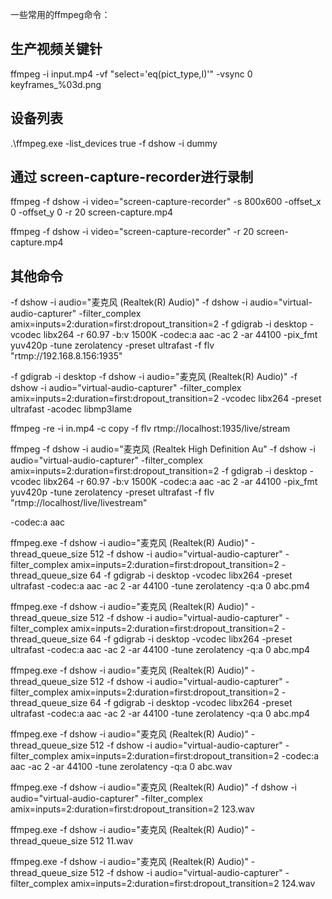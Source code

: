 一些常用的ffmpeg命令：

## 生产视频关键针
ffmpeg -i input.mp4 -vf "select='eq(pict_type,I)'" -vsync 0 keyframes_%03d.png

## 设备列表
.\ffmpeg.exe  -list_devices true -f dshow -i dummy

## 通过 screen-capture-recorder进行录制
ffmpeg -f dshow  -i video="screen-capture-recorder"  -s 800x600 -offset_x 0 -offset_y 0   -r 20  screen-capture.mp4

ffmpeg -f dshow  -i video="screen-capture-recorder"   -r 20  screen-capture.mp4

## 其他命令
 -f dshow -i audio="麦克风 (Realtek(R) Audio)" -f dshow -i audio="virtual-audio-capturer" -filter_complex amix=inputs=2:duration=first:dropout_transition=2 -f gdigrab -i desktop  -vcodec libx264 -r 60.97 -b:v 1500K -codec:a aac -ac 2 -ar 44100  -pix_fmt yuv420p -tune zerolatency -preset ultrafast -f flv "rtmp://192.168.8.156:1935"


 -f gdigrab -i desktop -f dshow -i audio=\"麦克风 (Realtek(R) Audio)\"  -f dshow -i audio=\"virtual-audio-capturer\" -filter_complex amix=inputs=2:duration=first:dropout_transition=2 -vcodec libx264 -preset ultrafast -acodec libmp3lame

 ffmpeg -re -i in.mp4 -c copy -f flv rtmp://localhost:1935/live/stream


 ffmpeg -f dshow -i audio="麦克风 (Realtek High Definition Au" -f dshow -i audio="virtual-audio-capturer" -filter_complex amix=inputs=2:duration=first:dropout_transition=2 -f gdigrab -i desktop  -vcodec libx264 -r 60.97 -b:v 1500K -codec:a aac -ac 2 -ar 44100  -pix_fmt yuv420p -tune zerolatency -preset ultrafast -f flv "rtmp://localhost/live/livestream"

 -codec:a aac


 ffmpeg.exe -f dshow -i audio="麦克风 (Realtek(R) Audio)" -thread_queue_size 512 -f dshow -i audio="virtual-audio-capturer" -filter_complex amix=inputs=2:duration=first:dropout_transition=2 -thread_queue_size 64 -f gdigrab -i desktop -vcodec libx264 -preset ultrafast -codec:a aac -ac 2 -ar 44100 -tune zerolatency -q:a 0 abc.pm4


ffmpeg.exe -f dshow -i audio="麦克风 (Realtek(R) Audio)" -thread_queue_size 512 -f dshow -i audio="virtual-audio-capturer" -filter_complex amix=inputs=2:duration=first:dropout_transition=2 -thread_queue_size 64 -f gdigrab -i desktop -vcodec libx264 -preset ultrafast -codec:a aac -ac 2 -ar 44100 -tune zerolatency -q:a 0 abc.mp4

ffmpeg.exe -f dshow -i audio="麦克风 (Realtek(R) Audio)" -thread_queue_size 512 -f dshow -i audio="virtual-audio-capturer" -filter_complex amix=inputs=2:duration=first:dropout_transition=2 -thread_queue_size 64 -f gdigrab -i desktop -vcodec libx264 -preset ultrafast -codec:a aac -ac 2 -ar 44100 -tune zerolatency -q:a 0 abc.mp4

ffmpeg.exe -f dshow -i audio="麦克风 (Realtek(R) Audio)" -thread_queue_size 512 -f dshow -i audio="virtual-audio-capturer" -filter_complex amix=inputs=2:duration=first:dropout_transition=2 -codec:a aac -ac 2 -ar 44100 -tune zerolatency -q:a 0 abc.wav


ffmpeg.exe -f dshow -i audio="麦克风 (Realtek(R) Audio)"  -f dshow -i audio="virtual-audio-capturer" -filter_complex amix=inputs=2:duration=first:dropout_transition=2  123.wav

ffmpeg.exe -f dshow -i audio="麦克风 (Realtek(R) Audio)" -thread_queue_size 512  11.wav

ffmpeg.exe -f dshow -i audio="麦克风 (Realtek(R) Audio)" -thread_queue_size 512 -f dshow -i audio="virtual-audio-capturer" -filter_complex amix=inputs=2:duration=first:dropout_transition=2  124.wav
